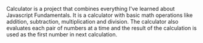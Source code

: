 Calculator is a project that combines everything I've learned about Javascript Fundamentals. It is a calculator with basic math operations like addition, subtraction, multiplication and division.
The calculator also evaluates each pair of numbers at a time and the result of the calculation is used as the first number in next calculation. 
